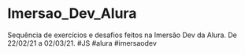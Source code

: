 # Imersao_Dev_Alura
 Sequência de exercícios e desafios feitos na Imersão Dev da Alura. De 22/02/21 a 02/03/21. #JS #alura #imersaodev 
